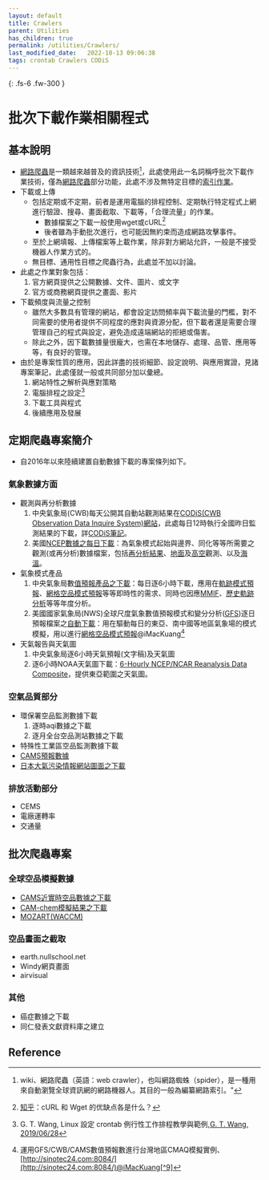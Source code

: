 ```yaml
---
layout: default
title: Crawlers
parent: Utilities
has_children: true
permalink: /utilities/Crawlers/
last_modified_date:   2022-10-13 09:06:38
tags: crontab Crawlers CODiS
---
```


{: .fs-6 .fw-300 }

# 批次下載作業相關程式

## 基本說明

- [網路爬蟲][crawler]是一類越來越普及的資訊技術[^1]，此處使用此一名詞稱呼批次下載作業技術，僅為[網路爬蟲][crawler]部分功能，此處不涉及無特定目標的[索引作業](https://en.wikipedia.org/wiki/Search_engine_indexing)。
- 下載或上傳
  - 包括定期或不定期，前者是運用電腦的排程控制、定期執行特定程式上網進行驗證、搜尋、畫面截取、下載等，「合理流量」的作業。
    - 數據檔案之下載一般使用wget或cURL[^4]
    - 後者雖為手動批次進行，也可能因無約束而造成網路攻擊事件。
  - 至於上網填報、上傳檔案等上載作業，除非對方網站允許，一般是不接受機器人作業方式的。
  - 無目標、通用性目標之爬蟲行為，此處並不加以討論。
- 此處之作業對象包括：
  1. 官方網頁提供之公開數據、文件、圖片、或文字
  2. 官方或商務網頁提供之畫面、影片
- 下載頻度與流量之控制
  - 雖然大多數具有管理的網站，都會設定訪問頻率與下載流量的門檻，對不同需要的使用者提供不同程度的應對與資源分配，但下載者還是需要合理管理自己的程式與設定，避免造成遠端網站的拒絕或傷害。
  - 除此之外，因下載數據量很龐大，也需在本地儲存、處理、品管、應用等等，有良好的管理。
- 由於是專案性質的應用，因此詳盡的技術細節、設定說明、與應用實證，見諸專案筆記，此處僅就一般或共同部分加以彙總。
  1. 網站特性之解析與應對策略
  2. 電腦排程之設定[^3]
  3. 下載工具與程式
  4. 後續應用及發展

## 定期爬蟲專案簡介

- 自2016年以來陸續建置自動數據下載的專案條列如下。

### 氣象數據方面

- 觀測與再分析數據
  1. 中央氣象局(CWB)每天公開其自動站觀測結果在[CODiS(CWB Observation Data Inquire System)網站](https://e-service.cwb.gov.tw/HistoryDataQuery/)，此處每日12時執行全國昨日監測結果的下載，詳[CODiS筆記](../../wind_models/CODiS/codis.md)。
  2. 美國[NCEP數據之每日下載](../../wind_models/NCEP/NCEP.md)：為氣象模式起始與邊界、同化等等所需要之觀測(或再分析)數據檔案，包括[再分析結果](../../wind_models/NCEP/ff.py.md)、[地面](../../wind_models/NCEP/ss.py.md)及[高空](../../wind_models/NCEP/uu.py.md)觀測、以及[海溫](../../wind_models/SST.md)。
- 氣象模式產品
  1. 中央氣象局數[值預報產品之下載](../../wind_models/cwbWRF_3Km/1.get_M-A0064.md)：每日逐6小時下載，應用在[軌跡模式預報](https://sinotec2.github.io/cpuff_forecast/)、[網格空品模式預報](../../GridModels/ForecastSystem/10.fcst.cs.md)等等即時性的需求、同時也因應[MMIF](../../PlumeModels/ME_pathways/mmif_caas.md)、[歷史軌跡分析](../../TrajModels/btraj_WRFnests/traj3Dnew.md)等等年度分析。  
  2. 美國國家氣象局(NWS)全球尺度氣象數值預報模式和變分分析([GFS](https://en.wikipedia.org/wiki/Global_Forecast_System))逐日預報檔案之[自動下載](../../wind_models/GFS/2.GFS2WRF.md)：用在驅動每日的東亞、南中國等地區氣象場的模式模擬，用以進行[網格空品模式預報][fcst]@iMacKuang[^2]
- 天氣報告與天氣圖
  1. 中央氣象局逐6小時天氣預報(文字稿)及天氣圖
  2. 逐6小時NOAA天氣圖下載：[6-Hourly NCEP/NCAR Reanalysis Data Composite](https://psl.noaa.gov/data/composites/hour/)，提供東亞範圍之天氣圖。

### 空氣品質部分

- 環保署空品監測數據下載
  1. 逐時aqi數據之下載
  1. 逐月全台空品測站數據之下載
- 特殊性工業區空品監測數據下載
- [CAMS預報數據](../Graphics/earth/wind_ozone.md)
- [日本大氣污染情報網站圖面之下載](../../AQana/RegAQ/pm25.jp.md)

### 排放活動部分

- CEMS
- 電廠運轉率
- 交通量

## 批次爬蟲專案

### 全球空品模擬數據

- [CAMS近實時空品數據之下載](../../AQana/GAQuality/ECMWF_NRT/1.NRTdownload.md)
- [CAM-chem模擬結果之下載](../../AQana/GAQuality/NCAR_ACOM/CAM-chem.md)
- [MOZART(WACCM)](../../AQana/GAQuality/MOZART.md)

### 空品畫面之截取

- earth.nullschool.net
- Windy網頁畫面
- airvisual

### 其他

- 癌症數據之下載
- 同仁發表文獻資料庫之建立

## Reference

[^1]: wiki、網路爬蟲（英語：web crawler），也叫網路蜘蛛（spider），是一種用來自動瀏覽全球資訊網的網路機器人。其目的一般為編纂網路索引。"
[^2]: 運用GFS/CWB/CAMS數值預報數進行台灣地區CMAQ模擬實例、[http://sinotec24.com:8084/](http://sinotec24.com:8084/)@iMacKuang[^9]
[^3]: G. T. Wang, Linux 設定 crontab 例行性工作排程教學與範例,[G. T. Wang, 2019/06/28](https://blog.gtwang.org/linux/linux-crontab-cron-job-tutorial-and-examples/)
[^4]: [知乎](https://www.zhihu.com/question/19598302)：cURL 和 Wget 的优缺点各是什么？
[^9]: sinotec24.com為Hinet給定，如遇機房更新或系統因素，將不會保留。敬請逕洽作者：sinotec2@gmail.com.

[crawler]: <http://200.200.12.191/?c=SinoTech&m=load_one&r=hour&s=by%20name&hc=4&mc=2> "網路爬蟲（英語：web crawler），也叫網路蜘蛛（spider），是一種用來自動瀏覽全球資訊網的網路機器人。其目的一般為編纂網路索引。"
[fcst]: <http://sinotec24.com:8084/> "運用GFS/CWB/CAMS數值預報數進行台灣地區CMAQ模擬實例"
[crontab]: <https://blog.gtwang.org/linux/linux-crontab-cron-job-tutorial-and-examples/> "G. T. Wang, Linux 設定 crontab 例行性工作排程教學與範例,G. T. Wang, 2019/06/28"
[w_c]: <https://www.zhihu.com/question/19598302> "知乎：cURL 和 Wget 的优缺点各是什么？"